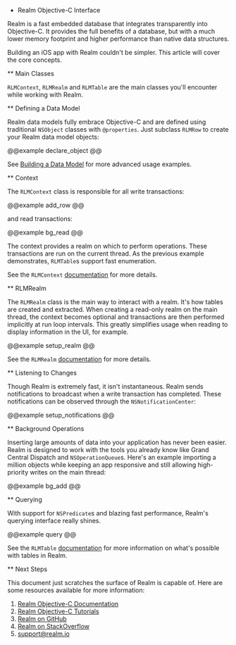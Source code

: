 * Realm Objective-C Interface

Realm is a fast embedded database that integrates transparently into Objective-C. It provides the full benefits of a database, but with a much lower memory footprint and higher performance than native data structures.

Building an iOS app with Realm couldn't be simpler. This article will cover the core concepts.

** Main Classes

<code>RLMContext</code>, <code>RLMRealm</code> and <code>RLMTable</code> are the main classes you'll encounter while working with Realm.

** Defining a Data Model

Realm data models fully embrace Objective-C and are defined using traditional <code>NSObject</code> classes with <code>@properties</code>. Just subclass <code>RLMRow</code> to create your Realm data model objects:

@@example declare_object @@

See <a href="#">Building a Data Model</a> for more advanced usage examples.

** Context

The <code>RLMContext</code> class is responsible for all write transactions:

@@example add_row @@

and read transactions:

@@example bg_read @@

The context provides a realm on which to perform operations. These transactions are run on the current thread. As the previous example demonstrates, <code>RLMTable</code>s support fast enumeration.

See the <code>RLMContext</code> <a href="#">documentation</a> for more details.

** RLMRealm

The <code>RLMRealm</code> class is the main way to interact with a realm. It's how tables are created and extracted. When creating a read-only realm on the main thread, the context becomes optional and transactions are then performed implicitly at run loop intervals. This greatly simplifies usage when reading to display information in the UI, for example.

@@example setup_realm @@

See the <code>RLMRealm</code> <a href="#">documentation</a> for more details.

** Listening to Changes

Though Realm is extremely fast, it isn't instantaneous. Realm sends notifications to broadcast when a write transaction has completed. These notifications can be observed through the <code>NSNotificationCenter</code>:

@@example setup_notifications @@

** Background Operations

Inserting large amounts of data into your application has never been easier. Realm is designed to work with the tools you already know like Grand Central Dispatch and <code>NSOperationQueue</code>s. Here's an example importing a million objects while keeping an app responsive and still allowing high-priority writes on the main thread:

@@example bg_add @@

** Querying

With support for <code>NSPredicate</code>s and blazing fast performance, Realm's querying interface really shines.

@@example query @@

See the <code>RLMTable</code> <a href="#">documentation</a> for more information on what's possible with tables in Realm.

** Next Steps

This document just scratches the surface of Realm is capable of. Here are some resources available for more information:

<ol>
    <li><a href="#">Realm Objective-C Documentation</a></li>
    <li><a href="#">Realm Objective-C Tutorials</a></li>
    <li><a href="#">Realm on GitHub</a></li>
    <li><a href="#">Realm on StackOverflow</a></li>
    <li><a href="mailto:support@realm.io">support@realm.io</a></li>
</ol>
